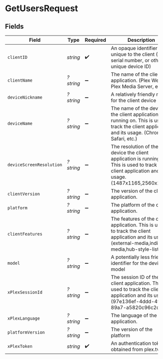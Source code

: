 # GetUsersRequest


## Fields

| Field                                                                                                                                                | Type                                                                                                                                                 | Required                                                                                                                                             | Description                                                                                                                                          | Example                                                                                                                                              |
| ---------------------------------------------------------------------------------------------------------------------------------------------------- | ---------------------------------------------------------------------------------------------------------------------------------------------------- | ---------------------------------------------------------------------------------------------------------------------------------------------------- | ---------------------------------------------------------------------------------------------------------------------------------------------------- | ---------------------------------------------------------------------------------------------------------------------------------------------------- |
| `clientID`                                                                                                                                           | *string*                                                                                                                                             | :heavy_check_mark:                                                                                                                                   | An opaque identifier unique to the client (UUID, serial number, or other unique device ID)                                                           | 3381b62b-9ab7-4e37-827b-203e9809eb58                                                                                                                 |
| `clientName`                                                                                                                                         | *?string*                                                                                                                                            | :heavy_minus_sign:                                                                                                                                   | The name of the client application. (Plex Web, Plex Media Server, etc.)                                                                              | Plex for Roku                                                                                                                                        |
| `deviceNickname`                                                                                                                                     | *?string*                                                                                                                                            | :heavy_minus_sign:                                                                                                                                   | A relatively friendly name for the client device                                                                                                     | Roku 3                                                                                                                                               |
| `deviceName`                                                                                                                                         | *?string*                                                                                                                                            | :heavy_minus_sign:                                                                                                                                   | The name of the device the client application is running on. This is used to track the client application and its usage. (Chrome, Safari, etc.)      | Chrome                                                                                                                                               |
| `deviceScreenResolution`                                                                                                                             | *?string*                                                                                                                                            | :heavy_minus_sign:                                                                                                                                   | The resolution of the device the client application is running on. This is used to track the client application and its usage. (1487x1165,2560x1440) | 1487x1165,2560x1440                                                                                                                                  |
| `clientVersion`                                                                                                                                      | *?string*                                                                                                                                            | :heavy_minus_sign:                                                                                                                                   | The version of the client application.                                                                                                               | 2.4.1                                                                                                                                                |
| `platform`                                                                                                                                           | *?string*                                                                                                                                            | :heavy_minus_sign:                                                                                                                                   | The platform of the client application.                                                                                                              | Roku                                                                                                                                                 |
| `clientFeatures`                                                                                                                                     | *?string*                                                                                                                                            | :heavy_minus_sign:                                                                                                                                   | The features of the client application. This is used to track the client application and its usage. (external-media,indirect-media,hub-style-list)   | external-media,indirect-media,hub-style-list                                                                                                         |
| `model`                                                                                                                                              | *?string*                                                                                                                                            | :heavy_minus_sign:                                                                                                                                   | A potentially less friendly identifier for the device model                                                                                          | 4200X                                                                                                                                                |
| `xPlexSessionId`                                                                                                                                     | *?string*                                                                                                                                            | :heavy_minus_sign:                                                                                                                                   | The session ID of the client application. This is used to track the client application and its usage. (97e136ef-4ddd-4ff3-89a7-a5820c96c2ca)         | 97e136ef-4ddd-4ff3-89a7-a5820c96c2ca                                                                                                                 |
| `xPlexLanguage`                                                                                                                                      | *?string*                                                                                                                                            | :heavy_minus_sign:                                                                                                                                   | The language of the client application.                                                                                                              | en                                                                                                                                                   |
| `platformVersion`                                                                                                                                    | *?string*                                                                                                                                            | :heavy_minus_sign:                                                                                                                                   | The version of the platform                                                                                                                          | 4.3 build 1057                                                                                                                                       |
| `xPlexToken`                                                                                                                                         | *string*                                                                                                                                             | :heavy_check_mark:                                                                                                                                   | An authentication token, obtained from plex.tv                                                                                                       | CV5xoxjTpFKUzBTShsaf                                                                                                                                 |